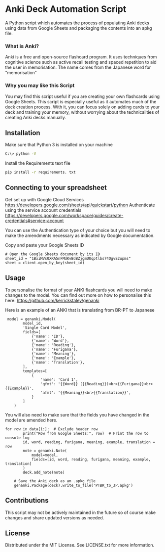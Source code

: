 # Anki Deck Automation Script

A Python script which automates the process of populating Anki decks using data from Google Sheets and packaging the contents into an apkg file.

### What is Anki?

Anki is a free and open-source flashcard program. It uses techniques from cognitive science such as active recall testing and spaced repetition to aid the user in memorisation. The name comes from the Japanese word for "memorisation"

### Why you may like this Script

You may find this script useful if you are creating your own flashcards using Google Sheets. This script is especially useful as it automates much of the deck creation process. With it, you can focus solely on adding cards to your deck and training your memory, without worrying about the technicalities of creating Anki decks manually.

## Installation

Make sure that Python 3 is installed on your machine 
```bash
C:\> python -V
```

Install the Requirements text file

```bash
pip install -r requirements. txt 
```

## Connecting to your spreadsheet
Get set up with Google Cloud Services
https://developers.google.com/sheets/api/quickstart/python
Authenticate using the service account credentials
https://developers.google.com/workspace/guides/create-credentials#service-account

You can use the Authentication type of your choice but you will need to make the amendments necessary as indicated by Google documentation.

Copy and paste your Google Sheets ID
```
# Open the Google Sheets document by its ID
sheet_id = "1BxiMVs0XRA5nFMdKvBdBZjgmUUqptlbs74OgvE2upms"
sheet = client.open_by_key(sheet_id)
```



## Usage
To personalise the format of your ANKI flashcards you will need to make changes to the model. You can find out more on how to personalise this here: https://github.com/kerrickstaley/genanki

Here is an example of an ANKI that is translating from BR-PT to Japanese 

```
 model = genanki.Model(
        model_id,
        'Single Card Model',
        fields=[
            {'name': 'ID'},
            {'name': 'Word'},
            {'name': 'Reading'},
            {'name': 'Furigana'},
            {'name': 'Meaning'},
            {'name': 'Example'},
            {'name': 'Translation'},
        ],
        templates=[
            {
                'name': 'Card 1',
                'qfmt': '{{Word}} ({{Reading}})<br>{{Furigana}}<br>{{Example}}',
                'afmt': '{{Meaning}}<br>{{Translation}}',
            }
        ]
    )
```
You will also need to make sure that the fields you have changed in the model are amended here.
```
for row in data[1:]:  # Exclude header row
        print("Row from Google Sheets:", row)  # Print the row to console log
        id, word, reading, furigana, meaning, example, translation = row
        note = genanki.Note(
            model=model,
            fields=[id, word, reading, furigana, meaning, example, translation]
        )
        deck.add_note(note)

    # Save the Anki deck as an .apkg file
    genanki.Package(deck).write_to_file('PTBR_to_JP.apkg')
```

## Contributions
This script may not be actively maintained in the future so of course make changes and share updated versions as needed.

## License
Distributed under the MIT License. See LICENSE.txt for more information.


